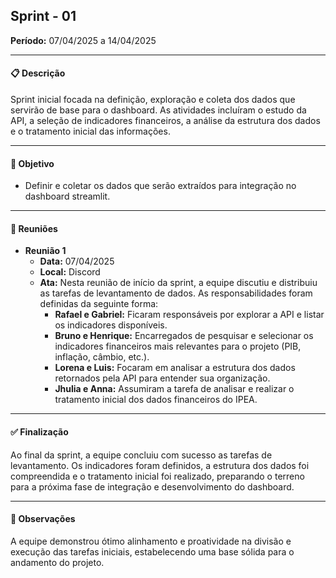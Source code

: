 ## Sprint - 01

**Período:** 07/04/2025 a 14/04/2025

---

#### 📋 Descrição
Sprint inicial focada na definição, exploração e coleta dos dados que servirão de base para o dashboard. As atividades incluíram o estudo da API, a seleção de indicadores financeiros, a análise da estrutura dos dados e o tratamento inicial das informações.

---

#### 🎯 Objetivo
- Definir e coletar os dados que serão extraídos para integração no dashboard streamlit.

---

#### 🤝 Reuniões

* **Reunião 1**
    * **Data:** 07/04/2025
    * **Local:** Discord
    * **Ata:** Nesta reunião de início da sprint, a equipe discutiu e distribuiu as tarefas de levantamento de dados. As responsabilidades foram definidas da seguinte forma:
        * **Rafael e Gabriel:** Ficaram responsáveis por explorar a API e listar os indicadores disponíveis.
        * **Bruno e Henrique:** Encarregados de pesquisar e selecionar os indicadores financeiros mais relevantes para o projeto (PIB, inflação, câmbio, etc.).
        * **Lorena e Luis:** Focaram em analisar a estrutura dos dados retornados pela API para entender sua organização.
        * **Jhulia e Anna:** Assumiram a tarefa de analisar e realizar o tratamento inicial dos dados financeiros do IPEA.

---

#### ✅ Finalização
Ao final da sprint, a equipe concluiu com sucesso as tarefas de levantamento. Os indicadores foram definidos, a estrutura dos dados foi compreendida e o tratamento inicial foi realizado, preparando o terreno para a próxima fase de integração e desenvolvimento do dashboard.

---

#### 📝 Observações
A equipe demonstrou ótimo alinhamento e proatividade na divisão e execução das tarefas iniciais, estabelecendo uma base sólida para o andamento do projeto.
